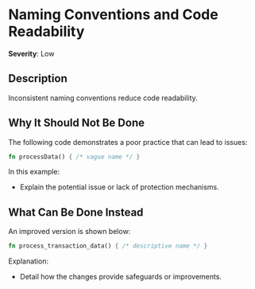 # Naming Conventions and Code Readability

**Severity**: Low

## Description
Inconsistent naming conventions reduce code readability.

## Why It Should Not Be Done

The following code demonstrates a poor practice that can lead to issues:

```rust
fn processData() { /* vague name */ }
```

In this example:
- Explain the potential issue or lack of protection mechanisms.

## What Can Be Done Instead

An improved version is shown below:

```rust
fn process_transaction_data() { /* descriptive name */ }
```

Explanation:
- Detail how the changes provide safeguards or improvements.
